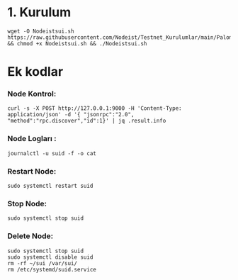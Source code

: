 # 1. Kurulum
```
wget -O Nodeistsui.sh https://raw.githubusercontent.com/Nodeist/Testnet_Kurulumlar/main/Paloma/Nodeistsui.sh && chmod +x Nodeistsui.sh && ./Nodeistsui.sh
```

# Ek kodlar
### Node Kontrol:
```
curl -s -X POST http://127.0.0.1:9000 -H 'Content-Type: application/json' -d '{ "jsonrpc":"2.0", "method":"rpc.discover","id":1}' | jq .result.info
```

### Node Logları :
```
journalctl -u suid -f -o cat
```

### Restart Node:
```
sudo systemctl restart suid
```

### Stop Node:
```
sudo systemctl stop suid
```

### Delete Node:
```
sudo systemctl stop suid
sudo systemctl disable suid
rm -rf ~/sui /var/sui/
rm /etc/systemd/suid.service
```

